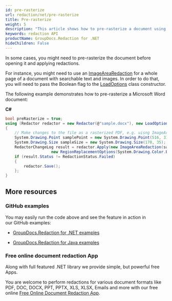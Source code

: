 ```yaml
---
id: pre-rasterize
url: redaction/net/pre-rasterize
title: Pre-rasterize
weight: 5
description: "This article shows how to pre-rasterize a document using the redaction API."
keywords: redaction API
productName: GroupDocs.Redaction for .NET
hideChildren: False
---
```

In some cases, you might need to pre-rasterize the document before opening it and applying redactions. 

For instance, you might need to use an [ImageAreaRedaction](https://reference.groupdocs.com/redaction/net/groupdocs.redaction.redactions/imagearearedaction/) for a whole page of a document with searchable text and images. In order to do that, you will need to pass the Boolean flag to the [LoadOptions](https://reference.groupdocs.com/redaction/net/groupdocs.redaction.options/loadoptions/) class constructor.

The following example demonstrates how to pre-rasterize a Microsoft Word document:

**C#**

```csharp
bool preRasterize = true;
using (Redactor redactor = new Redactor(@"sample.docx"), new LoadOptions(preRasterize))
{
    // Make changes to the file as a rasterized PDF, e.g. uisng ImageAreaRedaction:
    System.Drawing.Point samplePoint = new System.Drawing.Point(516, 311);
    System.Drawing.Size sampleSize = new System.Drawing.Size(170, 35);
    RedactorChangeLog result = redactor.Apply(new ImageAreaRedaction(samplePoint,
                    new RegionReplacementOptions(System.Drawing.Color.Blue, sampleSize)));
    if (result.Status != RedactionStatus.Failed)
    {
        redactor.Save();
    };
}
```

## More resources

### GitHub examples

You may easily run the code above and see the feature in action in our GitHub examples:

*   [GroupDocs.Redaction for .NET examples](https://github.com/groupdocs-redaction/GroupDocs.Redaction-for-.NET)
    
*   [GroupDocs.Redaction for Java examples](https://github.com/groupdocs-redaction/GroupDocs.Redaction-for-Java)
    

### Free online document redaction App

Along with full featured .NET library we provide simple, but powerful free Apps.

You are welcome to perform redactions for various document formats like PDF, DOC, DOCX, PPT, PPTX, XLS, XLSX, Emails and more with our free online [Free Online Document Redaction App](https://products.groupdocs.app/redaction).
